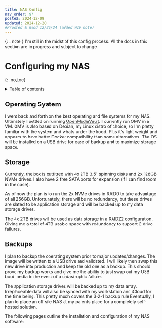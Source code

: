 ```yaml
---
title: NAS Config
nav_order: 97
posted: 2024-12-09
updated: 2024-12-20
#Proofed & Good 12/20/24 (added WIP note)
---
```


{: . note }
I'm still in the midst of this config process. All the docs in this section are in progress and subject to change.

# Configuring my NAS
{: .no_toc}

<details closed markdown="block">
  <summary>
    Table of contents
  </summary>
  {: .text-delta }
1. TOC
{:toc}
</details>

## Operating System

I went back and forth on the best operating and file systems for my NAS. Ultimately I settled on running [OpenMediaVault](https://www.openmediavault.org). I currently run OMV in a VM. OMV is also based on Debian, my Linux distro of choice, so I'm pretty familiar with the system and whats under the hood. Plus it's light weight and appears to have better Docker compatibility than some alternatives. The OS will be installed on a USB drive for ease of backup and to maximize storage space.

## Storage

Currently, the box is outfitted with 4x 2TB 3.5" spinning disks and 2x 128GB NVMe drives. I also have 2 free SATA ports for expansion (if I can find room in the case). 

As of now the plan is to run the 2x NVMe drives in RAID0 to take advantage of all 256GB. Unfortunately, there will be no redundancy, but these drives are slated to be application storage and will be backed up to my data storage drives.

The 4x 2TB drives will be used as data storage in a RAIDZ2 configuration. Giving me a total of 4TB usable space with redundancy to support 2 drive failures.

## Backups

I plan to backup the operating system prior to major updates/changes. The image will be written to a USB drive and validated. I will likely then swap this new drive into production and keep the old one as a backup. This should prove my backup works and give me the ability to just swap out my USB boot media in the event of a catastrophic failure.

The application storage drives will be backed up to my data array. Irreplaceable data will also be synced with my workstation and iCloud for the time being. This pretty much covers the 3-2-1 backup rule Eventually, I plan to place an off site NAS at my parents place for a completely self-hosted solution.

The following pages outline the installation and configuration of my NAS software: